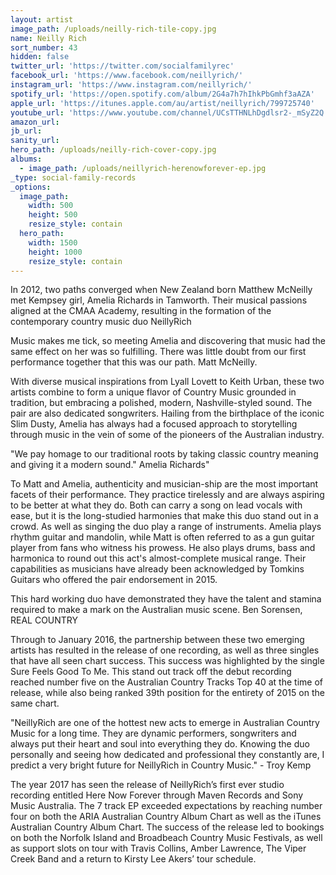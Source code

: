 ```yaml
---
layout: artist
image_path: /uploads/neilly-rich-tile-copy.jpg
name: Neilly Rich
sort_number: 43
hidden: false
twitter_url: 'https://twitter.com/socialfamilyrec'
facebook_url: 'https://www.facebook.com/neillyrich/'
instagram_url: 'https://www.instagram.com/neillyrich/'
spotify_url: 'https://open.spotify.com/album/2G4a7h7hIhkPbGmhf3aAZA'
apple_url: 'https://itunes.apple.com/au/artist/neillyrich/799725740'
youtube_url: 'https://www.youtube.com/channel/UCsTTHNLhDgdlsr2-_mSyZ2Q'
amazon_url:
jb_url:
sanity_url:
hero_path: /uploads/neilly-rich-cover-copy.jpg
albums:
  - image_path: /uploads/neillyrich-herenowforever-ep.jpg
_type: social-family-records
_options:
  image_path:
    width: 500
    height: 500
    resize_style: contain
  hero_path:
    width: 1500
    height: 1000
    resize_style: contain
---
```


In 2012, two paths converged when New Zealand born Matthew McNeilly met Kempsey girl, Amelia Richards in Tamworth. Their musical passions aligned at the CMAA Academy, resulting in the formation of the contemporary country music duo NeillyRich

Music makes me tick, so meeting Amelia and discovering that music had the same effect on her was so fulfilling. There was little doubt from our first performance together that this was our path. Matt McNeilly.

With diverse musical inspirations from Lyall Lovett to Keith Urban, these two artists combine to form a unique flavor of Country Music grounded in tradition, but embracing a polished, modern, Nashville-styled sound. The pair are also dedicated songwriters. Hailing from the birthplace of the iconic Slim Dusty, Amelia has always had a focused approach to storytelling through music in the vein of some of the pioneers of the Australian industry.

"We pay homage to our traditional roots by taking classic country meaning and giving it a modern sound." Amelia Richards"

To Matt and Amelia, authenticity and musician-ship are the most important facets of their performance. They practice tirelessly and are always aspiring to be better at what they do. Both can carry a song on lead vocals with ease, but it is the long-studied harmonies that make this duo stand out in a crowd. As well as singing the duo play a range of instruments. Amelia plays rhythm guitar and mandolin, while Matt is often referred to as a gun guitar player from fans who witness his prowess. He also plays drums, bass and harmonica to round out this act's almost-complete musical range. Their capabilities as musicians have already been acknowledged by Tomkins Guitars who offered the pair endorsement in 2015.

This hard working duo have demonstrated they have the talent and stamina required to make a mark on the Australian music scene. Ben Sorensen, REAL COUNTRY

Through to January 2016, the partnership between these two emerging artists has resulted in the release of one recording, as well as three singles that have all seen chart success. This success was highlighted by the single Sure Feels Good To Me. This stand out track off the debut recording reached number five on the Australian Country Tracks Top 40 at the time of release, while also being ranked 39th position for the entirety of 2015 on the same chart.

"NeillyRich are one of the hottest new acts to emerge in Australian Country Music for a long time. They are dynamic performers, songwriters and always put their heart and soul into everything they do. Knowing the duo personally and seeing how dedicated and professional they constantly are, I predict a very bright future for NeillyRich in Country Music." - Troy Kemp

The year 2017 has seen the release of NeillyRich’s first ever studio recording entitled Here Now Forever through Maven Records and Sony Music Australia. The 7 track EP exceeded expectations by reaching number four on both the ARIA Australian Country Album Chart as well as the iTunes Australian Country Album Chart. The success of the release led to bookings on both the Norfolk Island and Broadbeach Country Music Festivals, as well as support slots on tour with Travis Collins, Amber Lawrence, The Viper Creek Band and a return to Kirsty Lee Akers’ tour schedule.